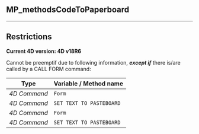 ﻿## MP_methodsCodeToPaperboard---## Restrictions**Current 4D version: 4D v18R6**Cannot be preemptif due to following information, ***except if*** there is/are called by a CALL FORM command:|Type|Variable / Method name||------|------||*4D Command*|`Form`||*4D Command*|`SET TEXT TO PASTEBOARD`||*4D Command*|`Form`||*4D Command*|`SET TEXT TO PASTEBOARD`|